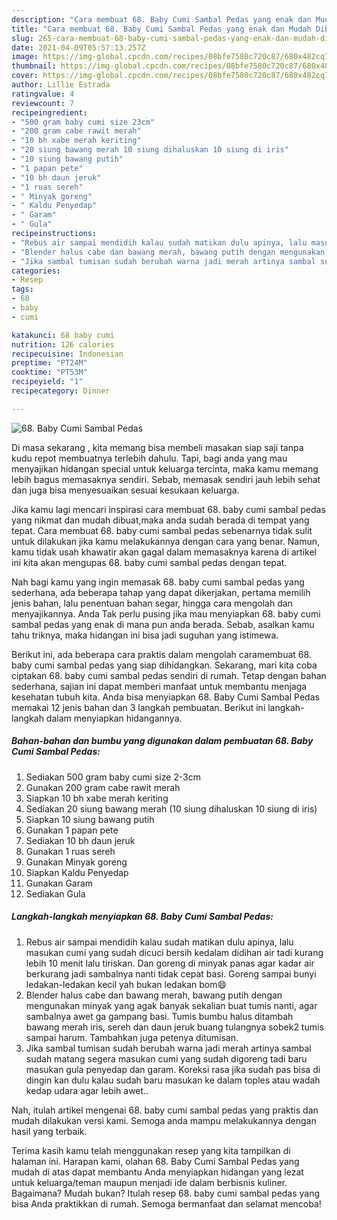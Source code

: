 ```yaml
---
description: "Cara membuat 68. Baby Cumi Sambal Pedas yang enak dan Mudah Dibuat"
title: "Cara membuat 68. Baby Cumi Sambal Pedas yang enak dan Mudah Dibuat"
slug: 265-cara-membuat-68-baby-cumi-sambal-pedas-yang-enak-dan-mudah-dibuat
date: 2021-04-09T05:57:13.257Z
image: https://img-global.cpcdn.com/recipes/08bfe7580c720c87/680x482cq70/68-baby-cumi-sambal-pedas-foto-resep-utama.jpg
thumbnail: https://img-global.cpcdn.com/recipes/08bfe7580c720c87/680x482cq70/68-baby-cumi-sambal-pedas-foto-resep-utama.jpg
cover: https://img-global.cpcdn.com/recipes/08bfe7580c720c87/680x482cq70/68-baby-cumi-sambal-pedas-foto-resep-utama.jpg
author: Lillie Estrada
ratingvalue: 4
reviewcount: 7
recipeingredient:
- "500 gram baby cumi size 23cm"
- "200 gram cabe rawit merah"
- "10 bh xabe merah keriting"
- "20 siung bawang merah 10 siung dihaluskan 10 siung di iris"
- "10 siung bawang putih"
- "1 papan pete"
- "10 bh daun jeruk"
- "1 ruas sereh"
- " Minyak goreng"
- " Kaldu Penyedap"
- " Garam"
- " Gula"
recipeinstructions:
- "Rebus air sampai mendidih kalau sudah matikan dulu apinya, lalu masukan cumi yang sudah dicuci bersih kedalam didihan air tadi kurang lebih 10 menit lalu tiriskan. Dan goreng di minyak panas agar kadar air berkurang jadi sambalnya nanti tidak cepat basi. Goreng sampai bunyi ledakan-ledakan kecil yah bukan ledakan bom😄"
- "Blender halus cabe dan bawang merah, bawang putih dengan mengunakan minyak yang agak banyak sekalian buat tumis nanti, agar sambalnya awet ga gampang basi. Tumis bumbu halus ditambah bawang merah iris, sereh dan daun jeruk buang tulangnya sobek2 tumis sampai harum. Tambahkan juga petenya ditumisan."
- "Jika sambal tumisan sudah berubah warna jadi merah artinya sambal sudah matang segera masukan cumi yang sudah digoreng tadi baru masukan gula penyedap dan garam. Koreksi rasa jika sudah pas bisa di dingin kan dulu kalau sudah baru masukan ke dalam toples atau wadah kedap udara agar lebih awet.."
categories:
- Resep
tags:
- 68
- baby
- cumi

katakunci: 68 baby cumi 
nutrition: 126 calories
recipecuisine: Indonesian
preptime: "PT24M"
cooktime: "PT53M"
recipeyield: "1"
recipecategory: Dinner

---
```



![68. Baby Cumi Sambal Pedas](https://img-global.cpcdn.com/recipes/08bfe7580c720c87/680x482cq70/68-baby-cumi-sambal-pedas-foto-resep-utama.jpg)

Di masa  sekarang , kita memang bisa membeli masakan siap saji tanpa kudu repot membuatnya terlebih dahulu. Tapi, bagi anda yang mau menyajikan hidangan special untuk keluarga tercinta, maka kamu memang lebih bagus memasaknya sendiri. Sebab, memasak sendiri jauh lebih sehat dan juga bisa menyesuaikan sesuai kesukaan keluarga.

Jika kamu lagi mencari inspirasi cara membuat 68. baby cumi sambal pedas yang nikmat dan mudah dibuat,maka anda sudah berada di tempat yang tepat. Cara membuat 68. baby cumi sambal pedas  sebenarnya tidak sulit untuk dilakukan jika kamu melakukannya dengan cara yang benar. Namun, kamu tidak usah khawatir akan gagal dalam memasaknya 
karena di artikel ini kita akan mengupas 68. baby cumi sambal pedas dengan tepat.  



Nah bagi kamu yang ingin memasak 68. baby cumi sambal pedas yang sederhana, ada beberapa tahap yang dapat dikerjakan, pertama memilih jenis bahan, lalu penentuan bahan segar, hingga cara mengolah dan menyajikannya. Anda Tak perlu pusing jika mau menyiapkan 68. baby cumi sambal pedas yang enak di mana pun anda berada. Sebab, asalkan kamu  tahu triknya, maka hidangan ini bisa jadi suguhan yang istimewa.

Berikut ini, ada beberapa cara praktis  dalam mengolah caramembuat 68. baby cumi sambal pedas yang siap dihidangkan. Sekarang, mari kita coba ciptakan 68. baby cumi sambal pedas sendiri di rumah. Tetap dengan bahan sederhana, sajian ini dapat memberi manfaat untuk membantu menjaga kesehatan tubuh kita. Anda bisa menyiapkan 68. Baby Cumi Sambal Pedas memakai 12 jenis bahan dan 3 langkah pembuatan. Berikut ini langkah-langkah dalam menyiapkan hidangannya.

<!--inarticleads1-->

##### Bahan-bahan dan bumbu yang digunakan dalam pembuatan 68. Baby Cumi Sambal Pedas:

1. Sediakan 500 gram baby cumi size 2-3cm
1. Gunakan 200 gram cabe rawit merah
1. Siapkan 10 bh xabe merah keriting
1. Sediakan 20 siung bawang merah (10 siung dihaluskan 10 siung di iris)
1. Siapkan 10 siung bawang putih
1. Gunakan 1 papan pete
1. Sediakan 10 bh daun jeruk
1. Gunakan 1 ruas sereh
1. Gunakan  Minyak goreng
1. Siapkan  Kaldu Penyedap
1. Gunakan  Garam
1. Sediakan  Gula




<!--inarticleads2-->

##### Langkah-langkah menyiapkan 68. Baby Cumi Sambal Pedas:

1. Rebus air sampai mendidih kalau sudah matikan dulu apinya, lalu masukan cumi yang sudah dicuci bersih kedalam didihan air tadi kurang lebih 10 menit lalu tiriskan. Dan goreng di minyak panas agar kadar air berkurang jadi sambalnya nanti tidak cepat basi. Goreng sampai bunyi ledakan-ledakan kecil yah bukan ledakan bom😄
1. Blender halus cabe dan bawang merah, bawang putih dengan mengunakan minyak yang agak banyak sekalian buat tumis nanti, agar sambalnya awet ga gampang basi. Tumis bumbu halus ditambah bawang merah iris, sereh dan daun jeruk buang tulangnya sobek2 tumis sampai harum. Tambahkan juga petenya ditumisan.
1. Jika sambal tumisan sudah berubah warna jadi merah artinya sambal sudah matang segera masukan cumi yang sudah digoreng tadi baru masukan gula penyedap dan garam. Koreksi rasa jika sudah pas bisa di dingin kan dulu kalau sudah baru masukan ke dalam toples atau wadah kedap udara agar lebih awet..




Nah, itulah artikel mengenai  68. baby cumi sambal pedas  yang praktis dan mudah dilakukan versi kami. Semoga anda mampu melakukannya dengan hasil yang terbaik. 

Terima kasih kamu telah menggunakan resep yang kita tampilkan di halaman ini. Harapan kami, olahan  68. Baby Cumi Sambal Pedas yang mudah di atas dapat membantu Anda menyiapkan hidangan yang lezat untuk keluarga/teman maupun menjadi ide dalam berbisnis kuliner. Bagaimana? Mudah bukan? Itulah resep 68. baby cumi sambal pedas yang bisa Anda praktikkan di rumah. Semoga bermanfaat dan selamat mencoba!

